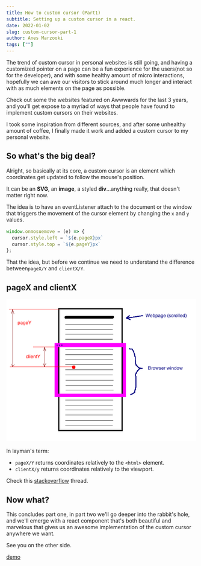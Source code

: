 ```yaml
---
title: How to custom cursor (Part1)
subtitle: Setting up a custom cursor in a react.
date: 2022-01-02
slug: custom-cursor-part-1
author: Anes Marzooki
tags: [""]
---
```


The trend of custom cursor in personal websites is still going, and having a
customized pointer on a page can be a fun experience for the users(not so for the developer), and with
some healthy amount of micro interactions, hopefully we can awe our visitors to
stick around much longer and interact with as much elements on the page as possible.

Check out some the websites featured on Awwwards for the last 3 years, and
you'll get expose to a myriad of ways that people have found to implement
custom cursors on their websites.

I took some inspiration from different sources, and after some unhealthy amount
of coffee, I finally made it work and added a custom cursor to my personal
website.

## So what's the big deal?

Alright, so basically at its core, a custom cursor is an element which
coordinates get updated to follow the mouse's position.

It can be an **SVG**, an **image**, a styled **div**...anything really, that
doesn't matter right now.

The idea is to have an eventListener attach to the document or the window that
triggers the movement of the cursor element by changing the `x` and `y` values.

```javascript
window.onmosuemove = (e) => {
  cursor.style.left = `${e.pageX}px`
  cursor.style.top = `${e.pageY}px`
};
```

That the idea, but before we continue we need to understand the difference
between`pageX/Y` and `clientX/Y`.

## pageX and clientX

![clienXvsPageX](./clientx_pagex.png)

In layman's term:
* `pageX/Y` returns coordinates relatively to the `<html>` element.
* `clientX/y` returns coordinates relatively to the viewport.

Check this [stackoverflow](https://stackoverflow.com/questions/6073505/what-is-the-difference-between-screenx-y-clientx-y-and-pagex-y) thread.

## Now what?

This concludes part one, in part two we'll go deeper into the rabbit's hole,
and we'll emerge with a react component that's both beautiful and marvelous
that gives us an awesome implementation of the custom cursor anywhere we want.

See you on the other side.

[demo](/demos/demo1)


